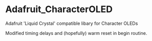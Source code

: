# Adafruit_CharacterOLED
Adafruit 'Liquid Crystal' compatible libary for Character OLEDs

Modified timing delays and (hopefully) warm reset in begin routine.
